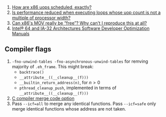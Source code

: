  1. [How are x86 uops scheduled, exactly?][3]
 2. [Is performance reduced when executing loops whose uop count is not a multiple of processor width?][1]
 3. [Can x86's MOV really be “free”? Why can't I reproduce this at all?][2]
 4. [Intel® 64 and IA-32 Architectures Software Developer Optimization Manuals][4]
 
## Compiler flags

 1. `-fno-unwind-tables -fno-asynchronous-unwind-tables` for remving majority of `.eh_frame`.
     This might break:
      - `backtrace()`
      - `__attribute__((__cleanup__(f)))`
      - `__builtin_return_address(n)`, for $n > 0$
      - `pthread_cleanup_push`, implemented in terms of `__attribute__((__cleanup__(f)))`
 2. [C compiler merge code option]
 3. Pass `--icf=all` to merge any identical functions.
    Pass `--icf=safe` only merge identical functions whose address are not taken.

[1]: https://stackoverflow.com/questions/39311872/is-performance-reduced-when-executing-loops-whose-uop-count-is-not-a-multiple-of
[2]: https://stackoverflow.com/questions/44169342/can-x86s-mov-really-be-free-why-cant-i-reproduce-this-at-all/44193770#44193770
[3]: https://stackoverflow.com/questions/40681331/how-are-x86-uops-scheduled-exactly
[4]: https://software.intel.com/content/www/us/en/develop/articles/intel-sdm.html#optimization
[C compiler merge code option]: https://stackoverflow.com/questions/25194738/do-c-compilers-de-duplicate-merge-code
